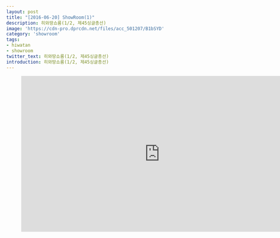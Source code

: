 ```yaml
---
layout: post
title: "[2016-06-20] ShowRoom(1)"
description: 히와땅쇼룸(1/2, 제45싱글총선)
image: 'https://cdn-pro.dprcdn.net/files/acc_501207/B1bSYD'
category: 'showroom'
tags:
- hiwatan
- showroom
twitter_text: 히와땅쇼룸(1/2, 제45싱글총선)
introduction: 히와땅쇼룸(1/2, 제45싱글총선)
---
```

<figure class="video_container">
<iframe width="740" height="416" src="https://serviceapi.nmv.naver.com/flash/convertIframeTag.nhn?vid=E4207616523817AD94D2528E2FCBA8005B17&outKey=V128f44c9920c50474443f85f5da1773731365a72447413f75debf85f5da177373136" frameborder="no" scrolling="no" webkitallowfullscreen mozallowfullscreen allowfullscreen></iframe>
</figure>
